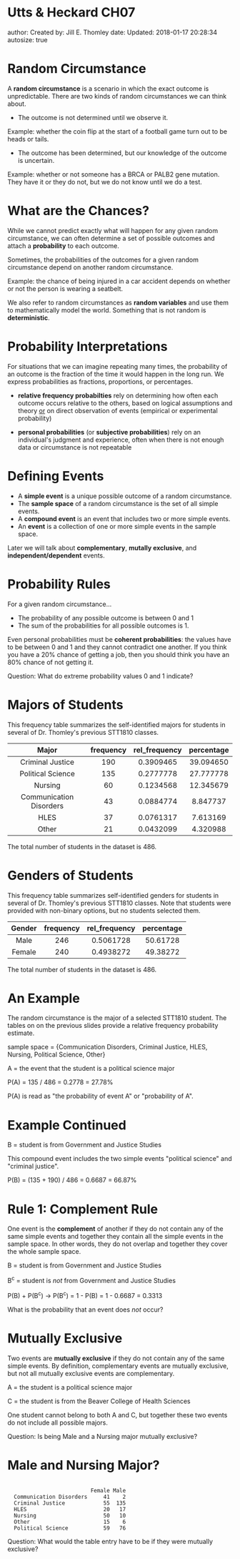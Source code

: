 Utts & Heckard CH07
========================================================
author: Created by: Jill E. Thomley
date: Updated: 2018-01-17 20:28:34
autosize: true



Random Circumstance
========================================================

A **random circumstance** is a scenario in which the exact outcome is unpredictable. There are two kinds of random circumstances we can think about.

*  The outcome is not determined until we observe it. 

Example: whether the coin flip at the start of a football game turn out to be heads or tails.

*  The outcome has been determined, but our knowledge of the outcome is uncertain. 

Example: whether or not someone has a BRCA or PALB2 gene mutation. They have it or they do not, but we do not know until we do a test.



What are the Chances?
========================================================

While we cannot predict exactly what will happen for any given random circumstance, we can often determine a set of possible outcomes and attach a **probability** to each outcome.

Sometimes, the probabilities of the outcomes for a given random circumstance depend on another random circumstance. 

Example: the chance of being injured in a car accident depends on whether or not the person is wearing a seatbelt.

We also refer to random circumstances as **random variables** and use them to mathematically model the world. Something that is not random is **deterministic**.



Probability Interpretations
========================================================

For situations that we can imagine repeating many times, the probability of an outcome is the fraction of the time it would happen in the long run. We express probabilities as fractions, proportions, or percentages.

*  **relative frequency probabilties** rely on determining how often each outcome occurs relative to the others, based on logical assumptions and theory <u>or</u> on direct observation of events (empirical or experimental probability) 

*  **personal probabilities** (or **subjective probabilities**) rely on an individual's judgment and experience, often when there is not enough data or circumstance is not repeatable



Defining Events 
========================================================

*  A **simple event** is a unique possible outcome of a random circumstance.
*  The **sample space** of a random circumstance is the set of all simple events.
*  A **compound event** is an event that includes two or more simple events.
*  An **event** is a collection of one or more simple events in the sample space.

Later we will talk about **complementary**, **mutally exclusive**, and **independent/dependent** events.



Probability Rules 
========================================================

For a given random circumstance...

*  The probability of any possible outcome is between 0 and 1
*  The sum of the probabilities for all possible outcomes is 1.

Even personal probabilities must be **coherent probabilities**: the values have to be between 0 and 1 and they cannot contradict one another. If you think you have a 20% chance of getting a job, then you should think you have an 80% chance of not getting it. 

Question: What do extreme probability values 0 and 1 indicate?



Majors of Students
========================================================

This frequency table summarizes the self-identified majors for students in several of Dr. Thomley's previous STT1810 classes.

<table>
 <thead>
  <tr>
   <th style="text-align:center;"> Major </th>
   <th style="text-align:center;"> frequency </th>
   <th style="text-align:center;"> rel_frequency </th>
   <th style="text-align:center;"> percentage </th>
  </tr>
 </thead>
<tbody>
  <tr>
   <td style="text-align:center;"> Criminal Justice </td>
   <td style="text-align:center;"> 190 </td>
   <td style="text-align:center;"> 0.3909465 </td>
   <td style="text-align:center;"> 39.094650 </td>
  </tr>
  <tr>
   <td style="text-align:center;"> Political Science </td>
   <td style="text-align:center;"> 135 </td>
   <td style="text-align:center;"> 0.2777778 </td>
   <td style="text-align:center;"> 27.777778 </td>
  </tr>
  <tr>
   <td style="text-align:center;"> Nursing </td>
   <td style="text-align:center;"> 60 </td>
   <td style="text-align:center;"> 0.1234568 </td>
   <td style="text-align:center;"> 12.345679 </td>
  </tr>
  <tr>
   <td style="text-align:center;"> Communication Disorders </td>
   <td style="text-align:center;"> 43 </td>
   <td style="text-align:center;"> 0.0884774 </td>
   <td style="text-align:center;"> 8.847737 </td>
  </tr>
  <tr>
   <td style="text-align:center;"> HLES </td>
   <td style="text-align:center;"> 37 </td>
   <td style="text-align:center;"> 0.0761317 </td>
   <td style="text-align:center;"> 7.613169 </td>
  </tr>
  <tr>
   <td style="text-align:center;"> Other </td>
   <td style="text-align:center;"> 21 </td>
   <td style="text-align:center;"> 0.0432099 </td>
   <td style="text-align:center;"> 4.320988 </td>
  </tr>
</tbody>
</table>

The total number of students in the dataset is 486.



Genders of Students
========================================================

This frequency table summarizes self-identified genders for students in several of Dr. Thomley's previous STT1810 classes. Note that students were provided with non-binary options, but no students selected them.

<table>
 <thead>
  <tr>
   <th style="text-align:center;"> Gender </th>
   <th style="text-align:center;"> frequency </th>
   <th style="text-align:center;"> rel_frequency </th>
   <th style="text-align:center;"> percentage </th>
  </tr>
 </thead>
<tbody>
  <tr>
   <td style="text-align:center;"> Male </td>
   <td style="text-align:center;"> 246 </td>
   <td style="text-align:center;"> 0.5061728 </td>
   <td style="text-align:center;"> 50.61728 </td>
  </tr>
  <tr>
   <td style="text-align:center;"> Female </td>
   <td style="text-align:center;"> 240 </td>
   <td style="text-align:center;"> 0.4938272 </td>
   <td style="text-align:center;"> 49.38272 </td>
  </tr>
</tbody>
</table>

The total number of students in the dataset is 486.



An Example 
========================================================

The random circumstance is the major of a selected STT1810 student. The tables on on the previous slides provide a relative frequency probability estimate. 

sample space = {Communication Disorders, Criminal Justice, HLES, Nursing, Political Science, Other}



A = the event that the student is a political science major

P(A) = 135 / 486 = 0.2778 = 27.78%

P(A) is read as "the probability of event A" or "probability of A".



Example Continued 
========================================================



B = student is from Government and Justice Studies

This compound event includes the two simple events "political science" and "criminal justice".

P(B) = (135 + 190) / 486 = 0.6687 = 66.87%



Rule 1: Complement Rule
========================================================

One event is the **complement** of another if they do not contain any of the same simple events and together they contain all the simple events in the sample space. In other words, they do not overlap and together they cover the whole sample space.

B = student is from Government and Justice Studies

B<sup>c</sup> = student is _not_ from Government and Justice Studies

P(B) + P(B<sup>c</sup>) &rarr; P(B<sup>c</sup>) = 1 - P(B) = 1 - 0.6687 = 0.3313

What is the probability that an event does _not_ occur?



Mutually Exclusive
========================================================

Two events are **mutually exclusive** if they do not contain any of the same simple events. By definition, complementary events are mutually exclusive, but not all mutually exclusive events are complementary.

A = the student is a political science major

C = the student is from the Beaver College of Health Sciences

One student cannot belong to both A and C, but together these two events do not include all possible majors.

Question: Is being Male and a Nursing major mutually exclusive?



Male and Nursing Major?
========================================================


```
                         
                          Female Male
  Communication Disorders     41    2
  Criminal Justice            55  135
  HLES                        20   17
  Nursing                     50   10
  Other                       15    6
  Political Science           59   76
```

Question: What would the table entry have to be if they were mutually exclusive?

